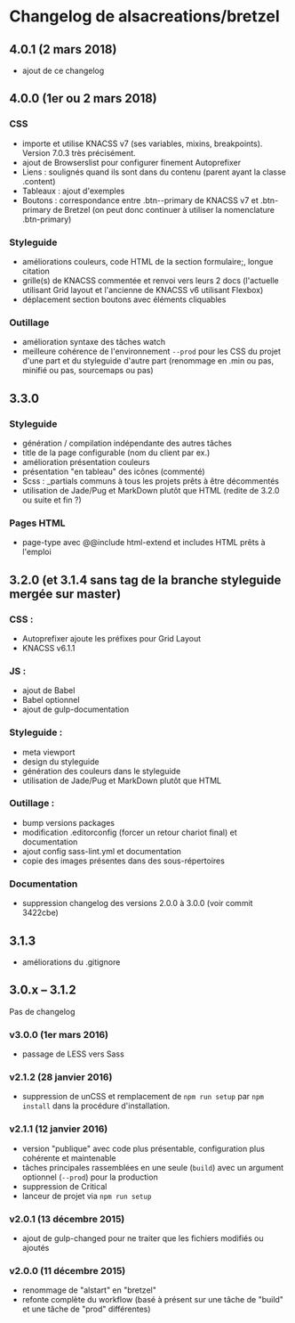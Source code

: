 # Changelog de alsacreations/bretzel

## 4.0.1 (2 mars 2018)

- ajout de ce changelog


## 4.0.0 (1er ou 2 mars 2018)

### CSS

- importe et utilise KNACSS v7 (ses variables, mixins, breakpoints). Version 7.0.3 très précisément.
- ajout de Browserslist pour configurer finement Autoprefixer
- Liens : soulignés quand ils sont dans du contenu (parent ayant la classe .content)
- Tableaux : ajout d'exemples
- Boutons : correspondance entre .btn--primary de KNACSS v7 et .btn-primary de Bretzel (on peut donc continuer à utiliser la nomenclature .btn-primary)

### Styleguide

- améliorations couleurs, code HTML de la section formulaire;, longue citation
- grille(s) de KNACSS commentée et renvoi vers leurs 2 docs (l'actuelle utilisant Grid layout et l'ancienne de KNACSS v6 utilisant Flexbox)
- déplacement section boutons avec éléments cliquables

### Outillage

- amélioration syntaxe des tâches watch
- meilleure cohérence de l'environnement `--prod` pour les CSS du projet d'une part et du styleguide d'autre part (renommage en .min ou pas, minifié ou pas, sourcemaps ou pas)


## 3.3.0

### Styleguide

- génération / compilation indépendante des autres tâches
- title de la page configurable (nom du client par ex.)
- amélioration présentation couleurs
- présentation "en tableau" des icônes (commenté)
- Scss : _partials communs à tous les projets prêts à être décommentés
- utilisation de Jade/Pug et MarkDown plutôt que HTML (redite de 3.2.0 ou suite et fin ?)

### Pages HTML

- page-type avec @@include html-extend et includes HTML prêts à l'emploi


## 3.2.0 (et 3.1.4 sans tag de la branche styleguide mergée sur master)

### CSS :

- Autoprefixer ajoute les préfixes pour Grid Layout
- KNACSS v6.1.1

### JS :

- ajout de Babel
- Babel optionnel
- ajout de gulp-documentation

### Styleguide :

- meta viewport
- design du styleguide
- génération des couleurs dans le styleguide
- utilisation de Jade/Pug et MarkDown plutôt que HTML

### Outillage :

- bump versions packages
- modification .editorconfig (forcer un retour chariot final) et documentation
- ajout config sass-lint.yml et documentation
- copie des images présentes dans des sous-répertoires

### Documentation

- suppression changelog des versions 2.0.0 à 3.0.0 (voir commit 3422cbe)

## 3.1.3

- améliorations du .gitignore


## 3.0.x – 3.1.2

Pas de changelog


### v3.0.0 (1er mars 2016)

- passage de LESS vers Sass


### v2.1.2 (28 janvier 2016)

- suppression de unCSS et remplacement de `npm run setup` par `npm install` dans la procédure d'installation.


### v2.1.1 (12 janvier 2016)

- version "publique" avec code plus présentable, configuration plus cohérente et maintenable
- tâches principales rassemblées en une seule (`build`) avec un argument optionnel (`--prod`) pour la production
- suppression de Critical
- lanceur de projet via `npm run setup`


### v2.0.1 (13 décembre 2015)

- ajout de gulp-changed pour ne traiter que les fichiers modifiés ou ajoutés


### v2.0.0 (11 décembre 2015)

- renommage de "alstart" en "bretzel"
- refonte complète du workflow (basé à présent sur une tâche de "build" et une tâche de "prod" différentes)
